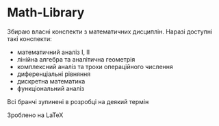 # Math-Library
Збираю власні конспекти з математичних дисциплін. Наразі доступні такі конспекти:
- математичний аналіз I, II
- лінійна алгебра та аналітична геометрія
- комплексний аналіз та трохи операційного числення
- диференціальні рівняння
- дискретна математика
- функціональний аналіз

Всі бранчі зупинені в розробці на деякий термін

Зроблено на LaTeX
